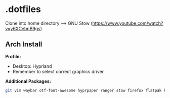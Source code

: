 # .dotfiles

Clone into home directory --> GNU Stow (https://www.youtube.com/watch?v=y6XCebnB9gs)

## Arch Install

**Profile:**
- Desktop: Hyprland
- Remember to select correct graphics driver

**Additional Packages:**
```bash 
git vim waybar otf-font-awesome hyprpaper ranger stow firefox flatpak kitty 
```

